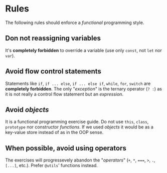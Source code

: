 # Rules

The following rules should enforce a _functional_ programming style.

## Don not reassigning variables

It's **completely forbidden** to override a variable (use only `const`, not `let` nor `var`).

## Avoid flow control statements

Statements like `if`, `if ... else`, `if ... else if`, `while`, `for`, `switch` are **completely forbidden**. The only "_exception_" is the ternary operator (`? :`) as it is not really a control flow statement but an _expression_.

## Avoid _objects_

It is a functional programming exercise guide. Do not use `this`, `class`, `prototype` nor constructor _functions_. If we used _objects_ it would be as a key-value store instead of as in the OOP sense.

## When possible, avoid using operators

The exercises will progressevely abandon the "_operators_" (`+`, `*`, `===`, `>`, `.`, `[...]`, etc.). Prefer `@utils`' functions instead.
